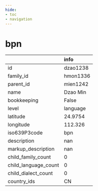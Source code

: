 ```yaml
---
hide:
- toc
- navigation
---
```

# bpn
|                      | info     |
|:---------------------|:---------|
| id                   | dzao1238 |
| family_id            | hmon1336 |
| parent_id            | mien1242 |
| name                 | Dzao Min |
| bookkeeping          | False    |
| level                | language |
| latitude             | 24.9754  |
| longitude            | 112.326  |
| iso639P3code         | bpn      |
| description          | nan      |
| markup_description   | nan      |
| child_family_count   | 0        |
| child_language_count | 0        |
| child_dialect_count  | 0        |
| country_ids          | CN       |